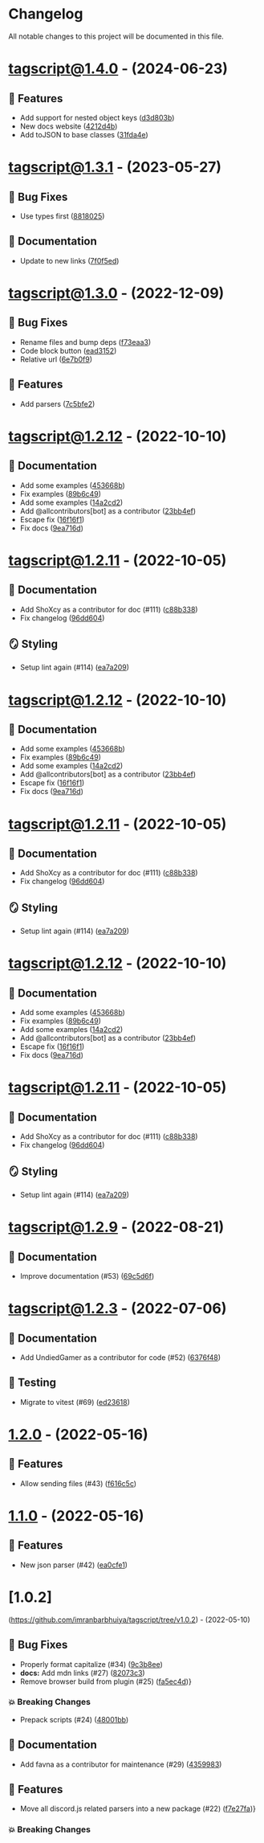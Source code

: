 # Changelog

All notable changes to this project will be documented in this file.

# [tagscript@1.4.0](https://github.com/imranbarbhuiya/tagscript/compare/tagscript@1.3.3...tagscript@1.4.0) - (2024-06-23)

## 🚀 Features

- Add support for nested object keys ([d3d803b](https://github.com/imranbarbhuiya/tagscript/commit/d3d803bdb75702b801cbf6f421d78a81a2ca0909))
- New docs website ([4212d4b](https://github.com/imranbarbhuiya/tagscript/commit/4212d4bb16e7ab715224233b757442deb450fa0e))
- Add toJSON to base classes ([31fda4e](https://github.com/imranbarbhuiya/tagscript/commit/31fda4e165c61a518da1b6fff02741fe5e1b3ed7))

# [tagscript@1.3.1](https://github.com/imranbarbhuiya/tagscript/compare/tagscript@1.3.0...tagscript@1.3.1) - (2023-05-27)

## 🐛 Bug Fixes

- Use types first ([8818025](https://github.com/imranbarbhuiya/tagscript/commit/881802549a95f8d3a561246e03e49693cef97305))

## 📝 Documentation

- Update to new links ([7f0f5ed](https://github.com/imranbarbhuiya/tagscript/commit/7f0f5edbd97bc2687db41813666bf39d33613ce4))

# [tagscript@1.3.0](https://github.com/imranbarbhuiya/tagscript/compare/tagscript@1.2.14...tagscript@1.3.0) - (2022-12-09)

## 🐛 Bug Fixes

- Rename files and bump deps ([f73eaa3](https://github.com/imranbarbhuiya/tagscript/commit/f73eaa381a9c14047121160d7acf57834c2890cc))
- Code block button ([ead3152](https://github.com/imranbarbhuiya/tagscript/commit/ead31521ac4406b30a6a090b203ba5587743f908))
- Relative url ([6e7b0f9](https://github.com/imranbarbhuiya/tagscript/commit/6e7b0f98cf0cc51357c1a582ad9f736b93223b84))

## 🚀 Features

- Add parsers ([7c5bfe2](https://github.com/imranbarbhuiya/tagscript/commit/7c5bfe28031375bb71c96488376749d8d53c9f33))

# [tagscript@1.2.12](https://github.com/imranbarbhuiya/tagscript/compare/tagscript@1.2.11...tagscript@1.2.12) - (2022-10-10)

## 📝 Documentation

- Add some examples ([453668b](https://github.com/imranbarbhuiya/tagscript/commit/453668b0c5cb86875ed2906085bdbbe898f59cdc))
- Fix examples ([89b6c49](https://github.com/imranbarbhuiya/tagscript/commit/89b6c49d6aac810d3856fa42c81394093ec6d429))
- Add some examples ([14a2cd2](https://github.com/imranbarbhuiya/tagscript/commit/14a2cd2ba51b9807d7a7f5a1fca2fa12e654f9c5))
- Add @allcontributors[bot] as a contributor ([23bb4ef](https://github.com/imranbarbhuiya/tagscript/commit/23bb4ef97a9f0feaf43b764e871c43c2a281242f))
- Escape fix ([16f16f1](https://github.com/imranbarbhuiya/tagscript/commit/16f16f18dcddbf9bf02075e7719936703765a290))
- Fix docs ([9ea716d](https://github.com/imranbarbhuiya/tagscript/commit/9ea716d2b663ccec661c20010ad19dff0cc8329a))

# [tagscript@1.2.11](https://github.com/imranbarbhuiya/tagscript/compare/tagscript@1.2.10...tagscript@1.2.11) - (2022-10-05)

## 📝 Documentation

- Add ShoXcy as a contributor for doc (#111) ([c88b338](https://github.com/imranbarbhuiya/tagscript/commit/c88b33898faef5816d5e8192c140b8d8efef814b))
- Fix changelog ([96dd604](https://github.com/imranbarbhuiya/tagscript/commit/96dd604f2c9e2f1fd2409e26f71848f8a9b829cb))

## 🪞 Styling

- Setup lint again (#114) ([ea7a209](https://github.com/imranbarbhuiya/tagscript/commit/ea7a20956408b006096d585447ec2630cc4285cb))

# [tagscript@1.2.12](https://github.com/imranbarbhuiya/tagscript/compare/tagscript@1.2.11...tagscript@1.2.12) - (2022-10-10)

## 📝 Documentation

- Add some examples ([453668b](https://github.com/imranbarbhuiya/tagscript/commit/453668b0c5cb86875ed2906085bdbbe898f59cdc))
- Fix examples ([89b6c49](https://github.com/imranbarbhuiya/tagscript/commit/89b6c49d6aac810d3856fa42c81394093ec6d429))
- Add some examples ([14a2cd2](https://github.com/imranbarbhuiya/tagscript/commit/14a2cd2ba51b9807d7a7f5a1fca2fa12e654f9c5))
- Add @allcontributors[bot] as a contributor ([23bb4ef](https://github.com/imranbarbhuiya/tagscript/commit/23bb4ef97a9f0feaf43b764e871c43c2a281242f))
- Escape fix ([16f16f1](https://github.com/imranbarbhuiya/tagscript/commit/16f16f18dcddbf9bf02075e7719936703765a290))
- Fix docs ([9ea716d](https://github.com/imranbarbhuiya/tagscript/commit/9ea716d2b663ccec661c20010ad19dff0cc8329a))

# [tagscript@1.2.11](https://github.com/imranbarbhuiya/tagscript/compare/tagscript@1.2.10...tagscript@1.2.11) - (2022-10-05)

## 📝 Documentation

- Add ShoXcy as a contributor for doc (#111) ([c88b338](https://github.com/imranbarbhuiya/tagscript/commit/c88b33898faef5816d5e8192c140b8d8efef814b))
- Fix changelog ([96dd604](https://github.com/imranbarbhuiya/tagscript/commit/96dd604f2c9e2f1fd2409e26f71848f8a9b829cb))

## 🪞 Styling

- Setup lint again (#114) ([ea7a209](https://github.com/imranbarbhuiya/tagscript/commit/ea7a20956408b006096d585447ec2630cc4285cb))

# [tagscript@1.2.12](https://github.com/imranbarbhuiya/tagscript/compare/tagscript@1.2.11...tagscript@1.2.12) - (2022-10-10)

## 📝 Documentation

- Add some examples ([453668b](https://github.com/imranbarbhuiya/tagscript/commit/453668b0c5cb86875ed2906085bdbbe898f59cdc))
- Fix examples ([89b6c49](https://github.com/imranbarbhuiya/tagscript/commit/89b6c49d6aac810d3856fa42c81394093ec6d429))
- Add some examples ([14a2cd2](https://github.com/imranbarbhuiya/tagscript/commit/14a2cd2ba51b9807d7a7f5a1fca2fa12e654f9c5))
- Add @allcontributors[bot] as a contributor ([23bb4ef](https://github.com/imranbarbhuiya/tagscript/commit/23bb4ef97a9f0feaf43b764e871c43c2a281242f))
- Escape fix ([16f16f1](https://github.com/imranbarbhuiya/tagscript/commit/16f16f18dcddbf9bf02075e7719936703765a290))
- Fix docs ([9ea716d](https://github.com/imranbarbhuiya/tagscript/commit/9ea716d2b663ccec661c20010ad19dff0cc8329a))

# [tagscript@1.2.11](https://github.com/imranbarbhuiya/tagscript/compare/tagscript@1.2.10...tagscript@1.2.11) - (2022-10-05)

## 📝 Documentation

- Add ShoXcy as a contributor for doc (#111) ([c88b338](https://github.com/imranbarbhuiya/tagscript/commit/c88b33898faef5816d5e8192c140b8d8efef814b))
- Fix changelog ([96dd604](https://github.com/imranbarbhuiya/tagscript/commit/96dd604f2c9e2f1fd2409e26f71848f8a9b829cb))

## 🪞 Styling

- Setup lint again (#114) ([ea7a209](https://github.com/imranbarbhuiya/tagscript/commit/ea7a20956408b006096d585447ec2630cc4285cb))

# [tagscript@1.2.9](https://github.com/imranbarbhuiya/tagscript/compare/tagscript@1.2.8...tagscript@1.2.9) - (2022-08-21)

## 📝 Documentation

- Improve documentation (#53) ([69c5d6f](https://github.com/imranbarbhuiya/tagscript/commit/69c5d6ff802d9d788959762abb64ae310d4b848a))

# [tagscript@1.2.3](https://github.com/imranbarbhuiya/tagscript/compare/tagscript@1.2.1...tagscript@1.2.3) - (2022-07-06)

## 📝 Documentation

- Add UndiedGamer as a contributor for code (#52) ([6376f48](https://github.com/imranbarbhuiya/tagscript/commit/6376f4826b9e778246a1536d8cd0b327c8000484))

## 🧪 Testing

- Migrate to vitest (#69) ([ed23618](https://github.com/imranbarbhuiya/tagscript/commit/ed23618afed995332b0b0792a6fc7e97cd1867cb))

# [1.2.0](https://github.com/imranbarbhuiya/tagscript/compare/tagscript@1.1.0...v1.2.0) - (2022-05-16)

## 🚀 Features

- Allow sending files (#43) ([f616c5c](https://github.com/imranbarbhuiya/tagscript/commit/f616c5cd66ff61cc47b889820fa818465ae56e3e))

# [1.1.0](https://github.com/imranbarbhuiya/tagscript/compare/tagscript@1.0.2...v1.1.0) - (2022-05-16)

## 🚀 Features

- New json parser (#42) ([ea0cfe1](https://github.com/imranbarbhuiya/tagscript/commit/ea0cfe1e73973c3503c6c7660029c1a8c0f10408))

# [1.0.2]

(<https://github.com/imranbarbhuiya/tagscript/tree/v1.0.2>) - (2022-05-10)

## 🐛 Bug Fixes

- Properly format capitalize (#34) ([9c3b8ee](https://github.com/imranbarbhuiya/tagscript/commit/9c3b8eecb1b55646d0b5536c7380615e430768cd))
- **docs:** Add mdn links (#27) ([82073c3](https://github.com/imranbarbhuiya/tagscript/commit/82073c306d2bdb3e10bbd1328c96ff1a5cdde535))
- Remove browser build from plugin (#25) ([fa5ec4d](https://github.com/imranbarbhuiya/tagscript/commit/fa5ec4dbbc257e93cf5dc0ccba76ed9111c8d9a8))}

### 💥 Breaking Changes

- Prepack scripts (#24) ([48001bb](https://github.com/imranbarbhuiya/tagscript/commit/48001bbeb43c6239d645e6180586655d0aadb560))

## 📝 Documentation

- Add favna as a contributor for maintenance (#29) ([4359983](https://github.com/imranbarbhuiya/tagscript/commit/435998336c0b4ce959046363e3875ab96ccd8384))

## 🚀 Features

- Move all discord.js related parsers into a new package (#22) ([f7e27fa](https://github.com/imranbarbhuiya/tagscript/commit/f7e27fae5a0629679415f0e8c84e3fdfde452411))}

### 💥 Breaking Changes
